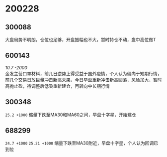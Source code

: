 # 200228
## 300088
大盘局势不明朗，仓位也足够，开盘振幅也不大，暂时持仓不动，盘中高位做T
## 600143
*10.7 -2000*   
金发主营口罩材料，前几日逆势上得受益于国外疫情，个人认为偏向于短期行情，前几个交易日放巨量冲击新高未果，今日早盘重新冲击新高回落，风险加大，暂时高抛止盈，待调整后低吸重新建仓，再转向中长期行情
## 300348
`25.2 +1000`
缩量下跌至MA30和MA60之间，早盘十字星，开始建仓
## 688299
`24.7 +1000`
`25.21 +1000`
缩量下跌至MA30附近，早盘十字星，个人认为回调已到位